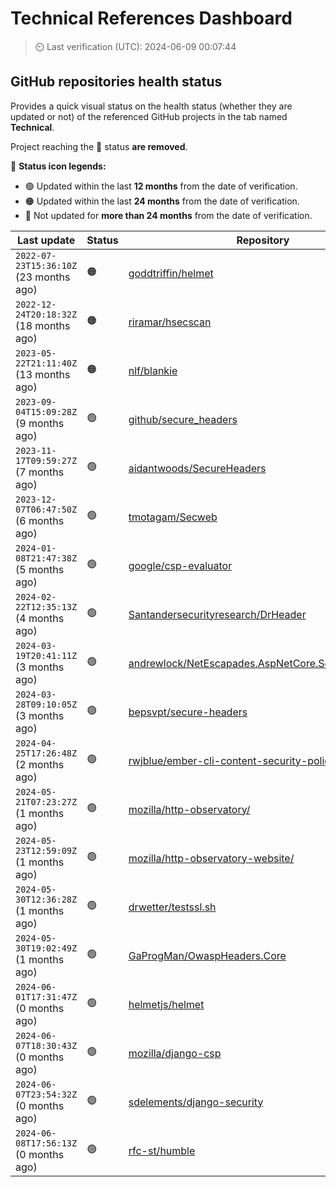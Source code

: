 
# Technical References Dashboard

> :timer_clock: Last verification (UTC): 2024-06-09 00:07:44

## GitHub repositories health status

Provides a quick visual status on the health status (whether they are updated or not) of the referenced GitHub projects in the tab named **Technical**.

Project reaching the :red_circle: status **are removed**.

:speech_balloon: **Status icon legends:**

* :green_circle: Updated within the last **12 months** from the date of verification.
* :orange_circle: Updated within the last **24 months** from the date of verification.
* :red_circle: Not updated for **more than 24 months** from the date of verification.

| Last update | Status | Repository |
| --- | --- | --- |
| `2022-07-23T15:36:10Z` (23 months ago) | :orange_circle: | [goddtriffin/helmet](https://github.com/goddtriffin/helmet) |
| `2022-12-24T20:18:32Z` (18 months ago) | :orange_circle: | [riramar/hsecscan](https://github.com/riramar/hsecscan) |
| `2023-05-22T21:11:40Z` (13 months ago) | :orange_circle: | [nlf/blankie](https://github.com/nlf/blankie) |
| `2023-09-04T15:09:28Z` (9 months ago) | :green_circle: | [github/secure_headers](https://github.com/github/secure_headers) |
| `2023-11-17T09:59:27Z` (7 months ago) | :green_circle: | [aidantwoods/SecureHeaders](https://github.com/aidantwoods/SecureHeaders) |
| `2023-12-07T06:47:50Z` (6 months ago) | :green_circle: | [tmotagam/Secweb](https://github.com/tmotagam/Secweb) |
| `2024-01-08T21:47:38Z` (5 months ago) | :green_circle: | [google/csp-evaluator](https://github.com/google/csp-evaluator) |
| `2024-02-22T12:35:13Z` (4 months ago) | :green_circle: | [Santandersecurityresearch/DrHeader](https://github.com/Santandersecurityresearch/DrHeader) |
| `2024-03-19T20:41:11Z` (3 months ago) | :green_circle: | [andrewlock/NetEscapades.AspNetCore.SecurityHeaders](https://github.com/andrewlock/NetEscapades.AspNetCore.SecurityHeaders) |
| `2024-03-28T09:10:05Z` (3 months ago) | :green_circle: | [bepsvpt/secure-headers](https://github.com/bepsvpt/secure-headers) |
| `2024-04-25T17:26:48Z` (2 months ago) | :green_circle: | [rwjblue/ember-cli-content-security-policy/](https://github.com/rwjblue/ember-cli-content-security-policy/) |
| `2024-05-21T07:23:27Z` (1 months ago) | :green_circle: | [mozilla/http-observatory/](https://github.com/mozilla/http-observatory/) |
| `2024-05-23T12:59:09Z` (1 months ago) | :green_circle: | [mozilla/http-observatory-website/](https://github.com/mozilla/http-observatory-website/) |
| `2024-05-30T12:36:28Z` (1 months ago) | :green_circle: | [drwetter/testssl.sh](https://github.com/drwetter/testssl.sh) |
| `2024-05-30T19:02:49Z` (1 months ago) | :green_circle: | [GaProgMan/OwaspHeaders.Core](https://github.com/GaProgMan/OwaspHeaders.Core) |
| `2024-06-01T17:31:47Z` (0 months ago) | :green_circle: | [helmetjs/helmet](https://github.com/helmetjs/helmet) |
| `2024-06-07T18:30:43Z` (0 months ago) | :green_circle: | [mozilla/django-csp](https://github.com/mozilla/django-csp) |
| `2024-06-07T23:54:32Z` (0 months ago) | :green_circle: | [sdelements/django-security](https://github.com/sdelements/django-security) |
| `2024-06-08T17:56:13Z` (0 months ago) | :green_circle: | [rfc-st/humble](https://github.com/rfc-st/humble) |

